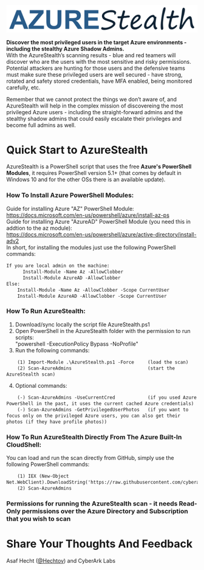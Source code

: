 ![alt text](https://github.com/Hechtov/Photos/blob/master/SkyArk/AzureStealth.png?raw=true "AzureStealth")  
  
**Discover the most privileged users in the target Azure environments - including the stealthy Azure Shadow Admins.**  
With the AzureStealth’s scanning results - blue and red teamers will discover who are the users with the most sensitive and risky permissions.  
Potential attackers are hunting for those users and the defensive teams must make sure these privileged users are well secured - have strong, rotated and safety stored credentials, have MFA enabled, being monitored carefully, etc.  
  
Remember that we cannot protect the things we don’t aware of, and AzureStealth will help in the complex mission of discovereing the most privileged Azure users - including the straight-forward admins and the stealthy shadow admins that could easily escalate their privileges and become full admins as well.

# Quick Start to AzureStealth
AzureStealth is a PowerShell script that uses the free **Azure's PowerShell Modules**, it requires PowerShell version 5.1+ (that comes by default in Windows 10 and for the other OSs there is an available update).  
  
### How To Install Azure PowerShell Modules:  
Guide for installing Azure "AZ" PowerShell Module:  
https://docs.microsoft.com/en-us/powershell/azure/install-az-ps  
Guide for installing Azure "AzureAD" PowerShell Module (you need this in addtion to the az module):  
https://docs.microsoft.com/en-us/powershell/azure/active-directory/install-adv2  
In short, for installing the modules just use the following PowerShell commands: 
```
If you are local admin on the machine:  
      Install-Module -Name Az -AllowClobber  
      Install-Module AzureAD -AllowClobber  
Else:  
    Install-Module -Name Az -AllowClobber -Scope CurrentUser  
    Install-Module AzureAD -AllowClobber -Scope CurrentUser  
```
  
### How To Run AzureStealth:  
1) Download/sync locally the script file AzureStealth.ps1    
2) Open PowerShell in the AzureStealth folder with the permission to run scripts:  
   "powershell -ExecutionPolicy Bypass -NoProfile"  
3) Run the following commands:  
```
    (1) Import-Module .\AzureStealth.ps1 -Force     (load the scan)  
    (2) Scan-AzureAdmins                            (start the AzureStealth scan)  
```
4) Optional commands:
```
    (-) Scan-AzureAdmins -UseCurrentCred            (if you used Azure PowerShell in the past, it uses the current cached Azure credentials)  
    (-) Scan-AzureAdmins -GetPrivilegedUserPhotos   (if you want to focus only on the privileged Azure users, you can also get their photos (if they have profile photos))  
```  
### How To Run AzureStealth Directly From The Azure Built-In CloudShell:  
You can load and run the scan directly from GitHub, simply use the following PowerShell commands:  
```
    (1) IEX (New-Object Net.WebClient).DownloadString('https://raw.githubusercontent.com/cyberark/SkyArk/master/AzureStealth/AzureStealth.ps1')  
    (2) Scan-AzureAdmins  
```
  
### Permissions for running the AzureStealth scan - it needs Read-Only permissions over the Azure Directory and Subscription that you wish to scan

# Share Your Thoughts And Feedback  
Asaf Hecht ([@Hechtov](https://twitter.com/Hechtov)) and CyberArk Labs 
  
